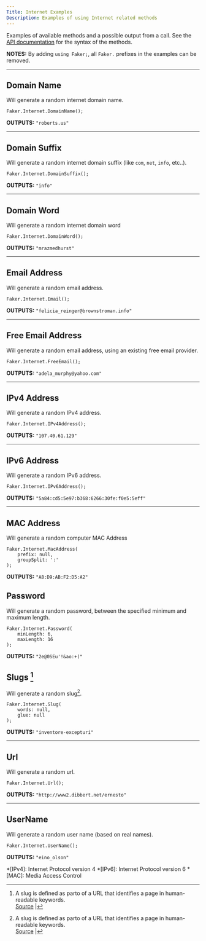 ```yaml
---
Title: Internet Examples
Description: Examples of using Internet related methods
---
```


Examples of available methods and a possible output from a call.
See the [API documentation](../../api/Faker/Internet) for the syntax of the methods.

**NOTES:**
By adding `using Faker;`, all `Faker.` prefixes in the examples can be removed.

- - -

## Domain Name
Will generate a random internet domain name.
```
Faker.Internet.DomainName();
```
**OUTPUTS:** `"roberts.us"`

- - -

## Domain Suffix
Will generate a random internet domain suffix (like `com`, `net`, `info`, etc..).
```
Faker.Internet.DomainSuffix();
```
**OUTPUTS:** `"info"`

- - -

## Domain Word
Will generate a random internet domain word
```
Faker.Internet.DomainWord();
```
**OUTPUTS:** `"mrazmedhurst"`

- - -

## Email Address
Will generate a random email address.
```
Faker.Internet.Email();
```
**OUTPUTS:** `"felicia_reinger@brownstroman.info"`

- - -

## Free Email Address
Will generate a random email address, using an existing free email provider.
```
Faker.Internet.FreeEmail();
```
**OUTPUTS:** `"adela_murphy@yahoo.com"`

- - -

## IPv4 Address
Will generate a random IPv4 address.
```
Faker.Internet.IPv4Address();
```
**OUTPUTS:** `"107.40.61.129"`

- - -

## IPv6 Address
Will generate a random IPv6 address.
```
Faker.Internet.IPv6Address();
```
**OUTPUTS:** `"5a84:cd5:5e97:b368:6266:30fe:f0e5:5eff"`

- - -

## MAC Address
Will generate a random computer MAC Address
```
Faker.Internet.MacAddress(
	prefix: null,
	groupSplit: ':'
);
```
**OUTPUTS:** `"A8:D9:AB:F2:D5:A2"`

## Password
Will generate a random password, between the specified minimum and maximum length.
```
Faker.Internet.Password(
	minLength: 6,
	maxLength: 16
);
```
**OUTPUTS:** `"2e@0SEu'!&ao:+("`

## Slugs [^1]
Will generate a random slug[^1].
```
Faker.Internet.Slug(
	words: null,
	glue: null
);
```
**OUTPUTS:** `"inventore-excepturi"`

- - -

## Url
Will generate a random url.
```
Faker.Internet.Url();
```
**OUTPUTS:** `"http://www2.dibbert.net/ernesto"`

- - -

## UserName
Will generate a random user name (based on real names).
```
Faker.Internet.UserName();
```
**OUTPUTS:** `"eino_olson"`

[^1]: A slug is defined as parto of a URL that identifies a page in human-readable keywords.  
    [Source](https://en.wikipedia.org/wiki/Semantic_URL#Slug "Wikipedia") \|

*[IPv4]: Internet Protocol version 4
*[IPv6]: Internet Protocol version 6
*[MAC]: Media Access Control
